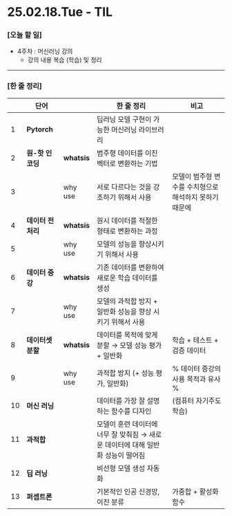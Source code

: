 # 25.02.18.Tue - TIL

### [오늘 할 일]

- 4주차 : 머신러닝 강의
     - 강의 내용 복습 (학습) 및 정리

---

### [한 줄 정리]

|  | 단어 |  | 한 줄 정리 | 비고 |
| --- | --- | --- | --- | --- |
| 1 | **Pytorch** |  | 딥러닝 모델 구현이 가능한 머신러닝 라이브러리  |  |
| 2 | **원-핫 인코딩** | **whatsis** | 범주형 데이터를 이진 벡터로 변환하는 기법 |  |
| 3 |  | why use | 서로 다르다는 것을 강조하기 위해서 사용 | 모델이 범주형 변수를 수치형으로 해석하지 못하기 때문에  |
| 4 | **데이터 전처리** | **whatsis** | 원시 데이터를 적절한 형태로 변환하는 과정 |  |
| 5 |  | why use | 모델의 성능을 향상시키기 위해서 사용 |  |
| 6 | **데이터 증강** | **whatsis** | 기존 데이터를 변환하여 새로운 학습 데이터를 생성 |  |
| 7 |  | why use | 모델의 과적합 방지 + 일반화 성능을 향상 시키기 위해서 사용 |  |
| 8 | **데이터셋 분할** | **whatsis** | 데이터를 목적에 맞게 분할 → 모델 성능 평가 + 일반화 | 학습 + 테스트 + 검증 데이터  |
| 9 |  | why use | 과적합 방지 (+ 성능 평가, 일반화) | % 데이터 증강의 사용 목적과 유사 % |
| 10 | **머신 러닝** |  | 데이터를 가장 잘 설명하는 함수를 디자인  | (컴퓨터 자기주도 학습) |
| 11 | **과적합** |  | 모델이 훈련 데이터에 너무 잘 맞춰짐 → 새로운 데이터에 대해 일반화 성능이 떨어짐 |  |
| 12 | **딥 러닝** |  | 비선형 모델 생성 자동화  |  |
| 13 | **퍼셉트론** |  | 기본적인 인공 신경망, 이진 분류 | 가중합 + 활성화 함수 |


